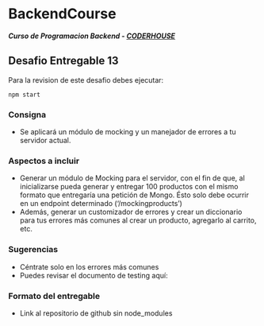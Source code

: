 # BackendCourse

**_Curso de Programacion Backend - [CODERHOUSE](https://www.coderhouse.com/)_**

## Desafio Entregable 13

Para la revision de este desafio debes ejecutar:

```
npm start
```

### Consigna

- Se aplicará un módulo de mocking y un manejador de errores a tu servidor actual.

### Aspectos a incluir

- Generar un módulo de Mocking para el servidor, con el fin de que, al inicializarse pueda generar y entregar 100 productos con el mismo formato que entregaría una petición de Mongo. Ésto solo debe ocurrir en un endpoint determinado (‘/mockingproducts’)
- Además, generar un customizador de errores y crear un diccionario para tus errores más comunes al crear un producto, agregarlo al carrito, etc.

### Sugerencias

- Céntrate solo en los errores más comunes
- Puedes revisar el documento de testing aquí:

### Formato del entregable

- Link al repositorio de github sin node_modules

[comment]: <> (Este desafio pertenece a la clase 32 "Optimización")
